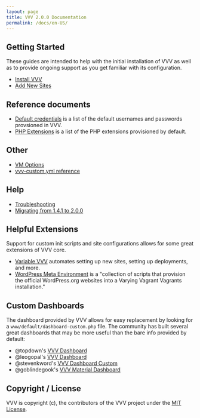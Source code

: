 ```yaml
---
layout: page
title: VVV 2.0.0 Documentation
permalink: /docs/en-US/
---
```


## Getting Started

These guides are intended to help with the initial installation of VVV as well as to provide ongoing support as you get familiar with its configuration.

* [Install VVV](installation/index.md)
* [Add New Sites](adding-a-new-site/index.md)

## Reference documents

* [Default credentials](references/default-credentials.md) is a list of the default usernames and passwords provsioned in VVV.
* [PHP Extensions](references/php-extensions.md) is a list of the PHP extensions provisioned by default.

## Other

* [VM Options](vm_config.md)
* [vvv-custom.yml reference](vvv-config.yml.md)

## Help

* [Troubleshooting](troubleshooting.md)
* [Migrating from 1.4.1 to 2.0.0](migrating-vvv1.md)

## Helpful Extensions

Support for custom init scripts and site configurations allows for some great extensions of VVV core.

* [Variable VVV](https://github.com/bradp/vv) automates setting up new sites, setting up deployments, and more.
* [WordPress Meta Environment](https://github.com/WordPress/meta-environment) is a "collection of scripts that provision the official WordPress.org websites into a Varying Vagrant Vagrants installation."

## Custom Dashboards

The dashboard provided by VVV allows for easy replacement by looking for a `www/default/dashboard-custom.php` file. The community has built several great dashboards that may be more useful than the bare info provided by default:

* @topdown's [VVV Dashboard](https://github.com/topdown/VVV-Dashboard)
* @leogopal's [VVV Dashboard](https://github.com/leogopal/VVV-Dashboard)
* @stevenkword's [VVV Dashboard Custom](https://github.com/stevenkword/vvv-dashboard-custom)
* @goblindegook's [VVV Material Dashboard](https://github.com/goblindegook/vvv-material-dashboard)

## Copyright / License

VVV is copyright (c), the contributors of the VVV project under the [MIT License](LICENSE).
